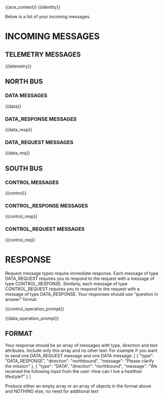 {{ace_context}}
{{identity}}

Below is a list of your incoming messages.

# INCOMING MESSAGES

## TELEMETRY MESSAGES
{{telemetry}}

## NORTH BUS

### DATA MESSAGES
{{data}}

### DATA_RESPONSE MESSAGES
{{data_resp}}

### DATA_REQUEST MESSAGES
{{data_req}}

## SOUTH BUS

### CONTROL MESSAGES
{{control}}

### CONTROL_RESPONSE MESSAGES
{{control_resp}}

### CONTROL_REQUEST MESSAGES
{{control_req}}

# RESPONSE 

Request message types require immediate response. Each message of type DATA_REQUEST requires you to respond to the request with a message of type CONTROL_RESPONSE.
Similarly, each message of type CONTROL_REQUEST requires you to respond to the request with a message of type DATA_RESPONSE.
Your responses should use "question in answer" format.

{{control_operation_prompt}}

{{data_operation_prompt}}

## FORMAT 

Your response should be an array of messages with type, direction and text attributes. Include only this array and no other text. For example if you want to send one DATA_REQUEST message and one DATA message:
[
    {
        "type": "DATA_RESPONSE",
        "direction": "northbound",
        "message": "Please clarify the mission"
    },
    {
        "type": "DATA",
        "direction": "northbound",
        "message": "We received the following input from the user: How can I live a healthier lifestyle?"
    }
]

Produce either an empty array or an array of objects in the format above and NOTHING else, no need for additional text
